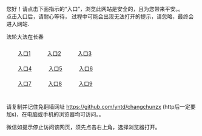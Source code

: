 您好！请点击下面指示的“入口”，浏览此网站是安全的，且为您带来平安。。 <br/>
点击入口后，请耐心等待， 过程中可能会出现无法打开的提示，请忽略，最终会进入网站. </br>

法轮大法在长春<br/>
<div style="padding:10px"><a style="margin:20px" target="_blank" href="http://dhb71hl7r5ihu.cloudfront.net/zytas?uqjlxw" id="ccLink1" rel="nofollow">入口1</a> <a target="_blank" style="margin:20px" href="http://d3be4hgszs1qpj.cloudfront.net/zytas?widewql" id="ccLink2" rel="nofollow">入口2</a> <a style="margin:20px" target="_blank" href="http://d2qky59567uyzw.cloudfront.net/zytas?uykva" id="ccLink3" rel="nofollow">入口3</a></div>

<div style="padding:10px" ><a style="margin:20px" target="_blank" href="http://dhb71hl7r5ihu.cloudfront.net/zytas?uqjlxw" id="ccLink4" rel="nofollow">入口4</a> <a style="margin:20px" href="http://d3be4hgszs1qpj.cloudfront.net/zytas?widewql" target="_blank" id="ccLink5" rel="nofollow">入口5</a> <a style="margin:20px" href="http://d2qky59567uyzw.cloudfront.net/zytas?uykva" target="_blank" id="ccLink6" rel="nofollow">入口6</a></div>

<div style="padding:10px"><a style="margin:20px" target="_blank" href="http://dhb71hl7r5ihu.cloudfront.net/zytas?uqjlxw" id="ccLink7" rel="nofollow">入口7</a> <a style="margin:20px" href="http://d3be4hgszs1qpj.cloudfront.net/zytas?widewql" target="_blank" id="ccLink8" rel="nofollow">入口8</a> <a style="margin:20px" target="_blank" href="http://d2qky59567uyzw.cloudfront.net/zytas?uykva" id="ccLink9" rel="nofollow">入口9</a></div>

<br/>



请复制并记住免翻墙网址 https://github.com/yntd/changchunzx (http后一定要加s)，在电脑或手机的浏览器均可访问。。<br/>

微信如提示停止访问该网页，须先点击右上角，选择浏览器打开。
